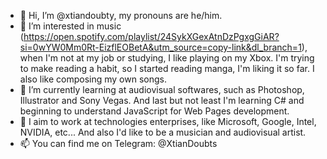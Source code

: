 - 👋 Hi, I’m @xtiandoubty, my pronouns are he/him.
- 👀 I’m interested in music (https://open.spotify.com/playlist/24SykXGexAtnDzPgxgGiAR?si=0wYW0Mm0Rt-EizflEOBetA&utm_source=copy-link&dl_branch=1), when I'm not at my job or studying,
      I like playing on my Xbox. I'm trying to make reading a habit, so I started reading manga, I'm liking it so far. I also like composing my own songs.
- 🌱 I’m currently learning at audiovisual softwares, such as Photoshop, Illustrator and Sony Vegas. And last but not least I'm learning C# and beginning to understand JavaScript
      for Web Pages development.
- 💞️ I aim to work at technologies enterprises, like Microsoft, Google, Intel, NVIDIA, etc... And also I'd like to be a musician and audiovisual artist. 
- 📫 You can find me on Telegram: @XtianDoubts

<!---
xtiandoubty/xtiandoubty is a ✨ special ✨ repository because its `README.md` (this file) appears on your GitHub profile.
You can click the Preview link to take a look at your changes.
--->
